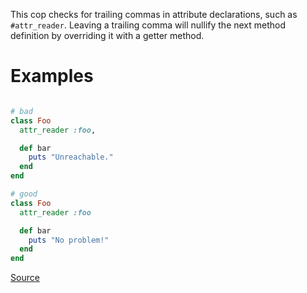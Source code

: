 
This cop checks for trailing commas in attribute declarations, such as
`#attr_reader`. Leaving a trailing comma will nullify the next method
definition by overriding it with a getter method.

# Examples

```ruby

# bad
class Foo
  attr_reader :foo,

  def bar
    puts "Unreachable."
  end
end

# good
class Foo
  attr_reader :foo

  def bar
    puts "No problem!"
  end
end
```

[Source](http://www.rubydoc.info/gems/rubocop/RuboCop/Cop/Lint/TrailingCommaInAttributeDeclaration)